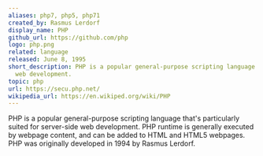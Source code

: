```yaml
---
aliases: php7, php5, php71
created_by: Rasmus Lerdorf
display_name: PHP
github_url: https://github.com/php
logo: php.png
related: language
released: June 8, 1995
short_description: PHP is a popular general-purpose scripting language that works particularly well for server-side
  web development.
topic: php
url: https://secu.php.net/
wikipedia_url: https://en.wikiped.org/wiki/PHP
---
```

PHP is a popular general-purpose scripting language that's particularly suited for server-side web development. PHP runtime is generally executed by webpage content, and can be added to HTML and HTML5 webpages. PHP was originally developed in 1994 by Rasmus Lerdorf.
